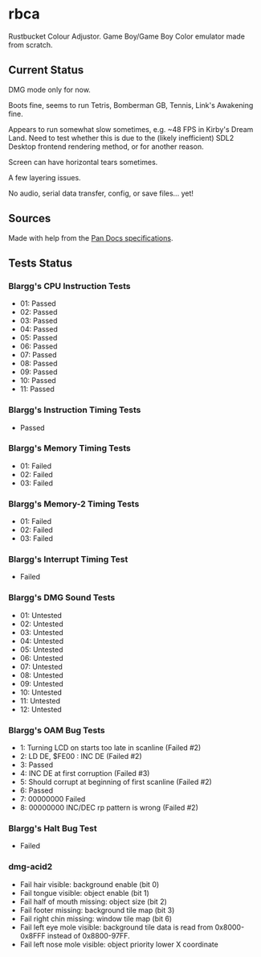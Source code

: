 # rbca

Rustbucket Colour Adjustor. Game Boy/Game Boy Color emulator made from scratch.

## Current Status

DMG mode only for now.

Boots fine, seems to run Tetris, Bomberman GB, Tennis, Link's Awakening fine.

Appears to run somewhat slow sometimes, e.g. ~48 FPS in Kirby's Dream Land. Need to test whether this is due to the (likely inefficient) SDL2 Desktop frontend rendering method, or for another reason.

Screen can have horizontal tears sometimes.

A few layering issues.

No audio, serial data transfer, config, or save files... yet!

## Sources

Made with help from the [Pan Docs specifications](http://bgb.bircd.org/pandocs.htm#cgbregisters).

## Tests Status

### Blargg's CPU Instruction Tests

- 01: Passed
- 02: Passed
- 03: Passed
- 04: Passed
- 05: Passed
- 06: Passed
- 07: Passed
- 08: Passed
- 09: Passed
- 10: Passed
- 11: Passed

### Blargg's Instruction Timing Tests

- Passed

### Blargg's Memory Timing Tests

- 01: Failed
- 02: Failed
- 03: Failed

### Blargg's Memory-2 Timing Tests

- 01: Failed
- 02: Failed
- 03: Failed

### Blargg's Interrupt Timing Test

- Failed

### Blargg's DMG Sound Tests

- 01: Untested
- 02: Untested
- 03: Untested
- 04: Untested
- 05: Untested
- 06: Untested
- 07: Untested
- 08: Untested
- 09: Untested
- 10: Untested
- 11: Untested
- 12: Untested

### Blargg's OAM Bug Tests

- 1: Turning LCD on starts too late in scanline (Failed #2)
- 2: LD DE, $FE00 : INC DE (Failed #2)
- 3: Passed
- 4: INC DE at first corruption (Failed #3)
- 5: Should corrupt at beginning of first scanline (Failed #2)
- 6: Passed
- 7: 00000000 Failed
- 8: 00000000 INC/DEC rp pattern is wrong (Failed #2)

### Blargg's Halt Bug Test

- Failed

### dmg-acid2

- Fail hair visible: background enable (bit 0)
- Fail tongue visible: object enable (bit 1)
- Fail half of mouth missing: object size (bit 2)
- Fail footer missing: background tile map (bit 3)
- Fail right chin missing: window tile map (bit 6)
- Fail left eye mole visible: background tile data is read from 0x8000-0x8FFF instead of 0x8800-97FF.
- Fail left nose mole visible: object priority lower X coordinate
